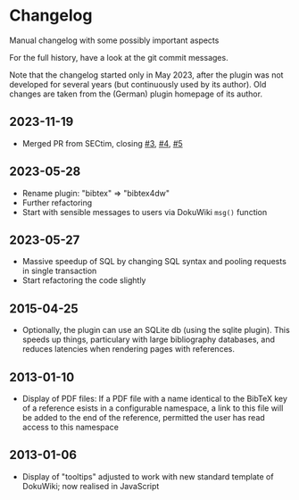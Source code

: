 # Changelog

Manual changelog with some possibly important aspects

For the full history, have a look at the git commit messages.

Note that the changelog started only in May 2023, after the plugin was not developed for several years (but continuously used by its author). Old changes are taken from the (German) plugin homepage of its author.

## 2023-11-19

* Merged PR from SECtim, closing [#3](https://github.com/tillbiskup/dokuwiki-bibtex/issues/3), [#4](https://github.com/tillbiskup/dokuwiki-bibtex/issues/4), [#5](https://github.com/tillbiskup/dokuwiki-bibtex/issues/5)

## 2023-05-28

* Rename plugin: "bibtex" => "bibtex4dw"
* Further refactoring
* Start with sensible messages to users via DokuWiki ``msg()`` function

## 2023-05-27

* Massive speedup of SQL by changing SQL syntax and pooling requests in single transaction
* Start refactoring the code slightly


## 2015-04-25

* Optionally, the plugin can use an SQLite db (using the sqlite plugin). This speeds up things, particulary with large bibliography databases, and reduces latencies when rendering pages with references.


## 2013-01-10

* Display of PDF files: If a PDF file with a name identical to the BibTeX key of a reference esists in a configurable namespace, a link to this file will be added to the end of the reference, permitted the user has read access to this namespace


## 2013-01-06

* Display of "tooltips" adjusted to work with new standard template of DokuWiki; now realised in JavaScript
